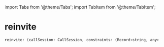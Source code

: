 import Tabs from '@theme/Tabs';
import TabItem from '@theme/TabItem';

# reinvite


```js
reinvite: (callSession: CallSession, constraints: (Record<string, any> | null), conference: boolean) => Promise<OutgoingInviteRequest | void | null>;
```